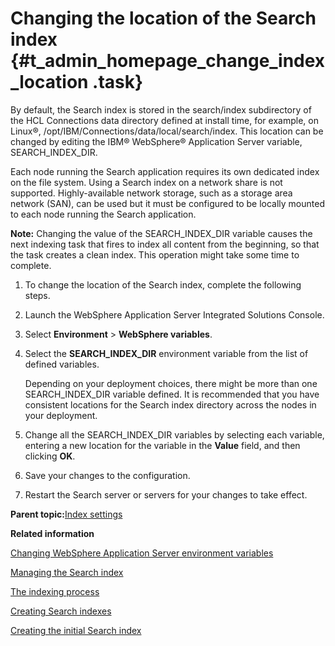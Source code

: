 # Changing the location of the Search index {#t_admin_homepage_change_index_location .task}

By default, the Search index is stored in the search/index subdirectory of the HCL Connections data directory defined at install time, for example, on Linux®, /opt/IBM/Connections/data/local/search/index. This location can be changed by editing the IBM® WebSphere® Application Server variable, SEARCH\_INDEX\_DIR.

Each node running the Search application requires its own dedicated index on the file system. Using a Search index on a network share is not supported. Highly-available network storage, such as a storage area network \(SAN\), can be used but it must be configured to be locally mounted to each node running the Search application.

**Note:** Changing the value of the SEARCH\_INDEX\_DIR variable causes the next indexing task that fires to index all content from the beginning, so that the task creates a clean index. This operation might take some time to complete.

1.  To change the location of the Search index, complete the following steps.
2.  Launch the WebSphere Application Server Integrated Solutions Console.

3.  Select **Environment** \> **WebSphere variables**.

4.  Select the **SEARCH\_INDEX\_DIR** environment variable from the list of defined variables.

    Depending on your deployment choices, there might be more than one SEARCH\_INDEX\_DIR variable defined. It is recommended that you have consistent locations for the Search index directory across the nodes in your deployment.

5.  Change all the SEARCH\_INDEX\_DIR variables by selecting each variable, entering a new location for the variable in the **Value** field, and then clicking **OK**.

6.  Save your changes to the configuration.

7.  Restart the Search server or servers for your changes to take effect.


**Parent topic:**[Index settings](../admin/c_admin_search_index_settings.md)

**Related information**  


[Changing WebSphere Application Server environment variables](../admin/t_admin_common_change_was_env_variable.md)

[Managing the Search index](../admin/c_admin_search_manage_index.md)

[The indexing process](../admin/c_admin_search_index_process.md)

[Creating Search indexes](../admin/c_admin_search_create_indexes.md)

[Creating the initial Search index](../admin/t_admin_search_create_initial_index_admin.md)

